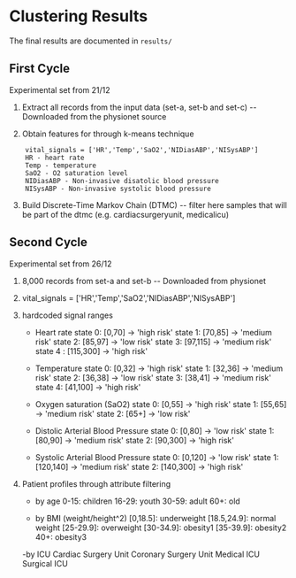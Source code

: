 # Clustering Results 

The final results are documented in `results/`

## First Cycle

Experimental set from 21/12

1. Extract all records from the input data (set-a, set-b and set-c) -- Downloaded from the physionet source

2. Obtain features for through k-means technique

```
    vital_signals = ['HR','Temp','SaO2','NIDiasABP','NISysABP']
    HR - heart rate
    Temp - temperature
    SaO2 - O2 saturation level
    NIDiasABP - Non-invasive disatolic blood pressure
    NISysABP - Non-invasive systolic blood pressure
```

3. Build Discrete-Time Markov Chain (DTMC) -- filter here samples that will be part of the dtmc (e.g. cardiacsurgeryunit, medicalicu)

## Second Cycle

Experimental set from 26/12

1. 8,000 records from set-a and set-b -- Downloaded from physionet

2. vital_signals = ['HR','Temp','SaO2','NIDiasABP','NISysABP']

3. hardcoded signal ranges

    - Heart rate
        state 0: [0,70]     -> 'high risk'
        state 1: [70,85]    -> 'medium risk'
        state 2: [85,97]    -> 'low risk'
        state 3: [97,115]   -> 'medium risk'
        state 4 : [115,300] -> 'high risk'

    - Temperature
        state 0: [0,32]     -> 'high risk'
        state 1: [32,36]    -> 'medium risk'
        state 2: [36,38]    -> 'low risk'
        state 3: [38,41]    -> 'medium risk'
        state 4: [41,100]   -> 'high risk'

    - Oxygen saturation (SaO2)
        state 0: [0,55]     -> 'high risk'
        state 1: [55,65]    -> 'medium risk'
        state 2: [65+]      -> 'low risk'

    - Distolic Arterial Blood Pressure
        state 0: [0,80]     -> 'low risk'
        state 1: [80,90]    -> 'medium risk'
        state 2: [90,300]   -> 'high risk'

    - Systolic Arterial Blood Pressure
        state 0: [0,120]    -> 'low risk'
        state 1: [120,140]  -> 'medium risk'
        state 2: [140,300]  -> 'high risk'

4. Patient profiles through attribute filtering

    - by age
        0-15:           children 
        16-29:          youth
        30-59:          adult
        60+:            old

    - by BMI (weight/height^2)
        [0,18.5]:       underweight
        [18.5,24.9]:    normal weight
        [25-29.9]:      overweight
        [30-34.9]:      obesity1
        [35-39.9]:      obesity2
        40+:            obesity3
    
    -by ICU
        Cardiac Surgery Unit
        Coronary Surgery Unit
        Medical ICU
        Surgical ICU

